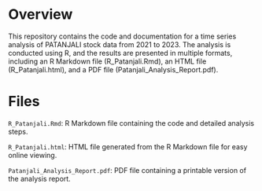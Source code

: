 # Overview
This repository contains the code and documentation for a time series analysis of PATANJALI stock data from 2021 to 2023. The analysis is conducted using R, and the results are presented in multiple formats, including an R Markdown file (R_Patanjali.Rmd), an HTML file (R_Patanjali.html), and a PDF file (Patanjali_Analysis_Report.pdf).

# Files
`R_Patanjali.Rmd`: R Markdown file containing the code and detailed analysis steps.

`R_Patanjali.html`: HTML file generated from the R Markdown file for easy online viewing.

`Patanjali_Analysis_Report.pdf`: PDF file containing a printable version of the analysis report.
